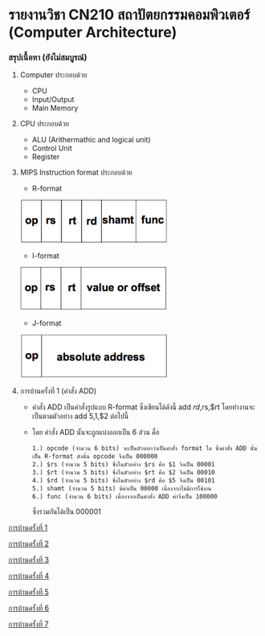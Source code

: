 # รายงานวิชา CN210 สถาปัตยกรรมคอมพิวเตอร์ (Computer Architecture)

### สรุปเนื้อหา (ยังไม่สมบูรณ์)

1. Computer ประกอบด้วย
   * CPU
   * Input/Output
   * Main Memory
   
2. CPU ประกอบด้วย
    * ALU (Arithermathic and logical unit)
    * Control Unit
    * Register
3. MIPS Instruction format ประกอบด้วย
    * R-format
    
    ![image](rmat.PNG)
    
    * I-format
    
    ![image](imat.PNG)
    
    * J-format
    
    ![image](jmat.PNG)
    
4. การบ้านครั้งที่ 1 (คำสั่ง ADD)
    * คำสั่ง ADD เป็นคำสั่งรูปแบบ R-format ซึ่งเขียนได้ดังนี้ add $rd,$rs,$rt โดยทำงานจะเป็นตามตัวอย่าง add $5,$1,$2 ต่อไปนี้
    * โดย คำสั่ง ADD นั้นจะถูกแบ่งออกเป็น 6 ส่วน คื่อ
        
          1.) opcode (จำนวน 6 bits) จะเป็นตัวบอกว่าเป็นคำสั่ง format ใด ซึ่งคำสั่ง ADD นั้นเป็น R-format ดังนั้น opcode จึงเป็น 000000        
          2.) $rs (จำนวน 5 bits) ซึ่งในตัวอย่าง $rs คือ $1 จึงเป็น 00001        
          3.) $rt (จำนวน 5 bits) ซึ่งในตัวอย่าง $rt คือ $2 จึงเป็น 00010        
          4.) $rd (จำนวน 5 bits) ซึ่งในตัวอย่าง $rd คือ $5 จึงเป็น 00101       
          5.) shamt (จำนวน 5 bits) มีค่าเป็น 00000 เนื่องจากไม่มีการใช้งาน
          6.) func (จำนวน 6 bits) เนื่องจากเป็นคำสั่ง ADD ค่าจึงเป็น 100000
        
        ซึ่งรวมกันได้เป็น 000001

[การบ้านครั้งที่ 1](https://youtu.be/Tj96dnA5ybM)

[การบ้านครั้งที่ 2](https://youtu.be/K7KxPubbLcY)

[การบ้านครั้งที่ 3](https://youtu.be/kSDwzSKG6SQ)

[การบ้านครั้งที่ 4](https://youtu.be/IfmJNEMieOw)

[การบ้านครั้งที่ 5](https://youtu.be/PX9spgevC18)

[การบ้านครั้งที่ 6](https://youtu.be/FJwCxofdXOI)

[การบ้านครั้งที่ 7](https://youtu.be/CLlpdwgUzqw)
